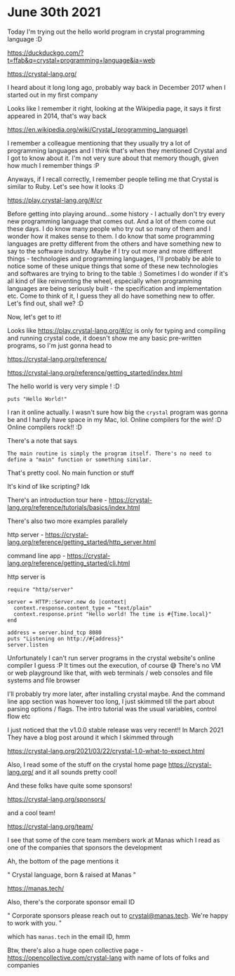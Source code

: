 # June 30th 2021

Today I'm trying out the hello world program in crystal programming language :D

https://duckduckgo.com/?t=ffab&q=crystal+programming+language&ia=web

https://crystal-lang.org/

I heard about it long long ago, probably way back in December 2017 when I started out in my first company

Looks like I remember it right, looking at the Wikipedia page, it says it first appeared in 2014, that's way back

https://en.wikipedia.org/wiki/Crystal_(programming_language)

I remember a colleague mentioning that they usually try a lot of programming languages and I think that's when they mentioned Crystal and I got to know about it. I'm not very sure about that memory though, given how much I remember things :P

Anyways, if I recall correctly, I remember people telling me that Crystal is similar to Ruby. Let's see how it looks :D

https://play.crystal-lang.org/#/cr

Before getting into playing around...some history - I actually don't try every new programming language that comes out. And a lot of them come out these days. I do know many people who try out so many of them and I wonder how it makes sense to them. I do know that some programming languages are pretty different from the others and have something new to say to the software industry. Maybe if I try out more and more different things - technologies and programming languages, I'll probably be able to notice some of these unique things that some of these new technologies and softwares are trying to bring to the table :) Sometimes I do wonder if it's all kind of like reinventing the wheel, especially when programming languages are being seriously built - the specification and implementation etc. Come to think of it, I guess they all do have something new to offer. Let's find out, shall we? :D

Now, let's get to it!

Looks like https://play.crystal-lang.org/#/cr is only for typing and compiling and running crystal code, it doesn't show me any basic pre-written programs, so I'm just gonna head to 

https://crystal-lang.org/reference/

https://crystal-lang.org/reference/getting_started/index.html

The hello world is very very simple ! :D

```crystal
puts "Hello World!"
```

I ran it online actually. I wasn't sure how big the `crystal` program was gonna be and I hardly have space in my Mac, lol. Online compilers for the win! :D Online compilers rock!! :D

There's a note that says

```
The main routine is simply the program itself. There's no need to define a "main" function or something similar.
```

That's pretty cool. No main function or stuff

It's kind of like scripting? Idk

There's an introduction tour here - https://crystal-lang.org/reference/tutorials/basics/index.html

There's also two more examples parallely

http server - https://crystal-lang.org/reference/getting_started/http_server.html

command line app - https://crystal-lang.org/reference/getting_started/cli.html

http server is

```crystal
require "http/server"

server = HTTP::Server.new do |context|
  context.response.content_type = "text/plain"
  context.response.print "Hello world! The time is #{Time.local}"
end

address = server.bind_tcp 8080
puts "Listening on http://#{address}"
server.listen
```

Unfortunately I can't run server programs in the crystal website's online compiler I guess :P It times out the execution, of course 😅 There's no VM or web playground like that, with web terminals / web consoles and file systems and file browser

I'll probably try more later, after installing crystal maybe. And the command line app section was however too long, I just skimmed till the part about parsing options / flags. The intro tutorial was the usual variables, control flow etc

I just noticed that the v1.0.0 stable release was very recent!! In March 2021
They have a blog post around it which I skimmed through

https://crystal-lang.org/2021/03/22/crystal-1.0-what-to-expect.html

Also, I read some of the stuff on the crystal home page https://crystal-lang.org/ and it all sounds pretty cool!


And these folks have quite some sponsors!

https://crystal-lang.org/sponsors/

and a cool team! 

https://crystal-lang.org/team/

I see that some of the core team members work at Manas which I read as one of the companies that sponsors the development

Ah, the bottom of the page mentions it

" Crystal language, born & raised at Manas "

https://manas.tech/

Also, there's the corporate sponsor email ID

" Corporate sponsors please reach out to crystal@manas.tech. We're happy to work with you. "

which has `manas.tech` in the email ID, hmm

Btw, there's also a huge open collective page - https://opencollective.com/crystal-lang with name of lots of folks and companies


